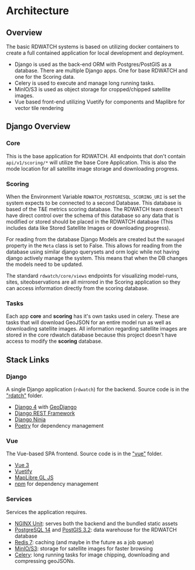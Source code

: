 # Architecture

## Overview

The basic RDWATCH systems is based on utilizing docker containers to create a full contained application for local development and deployment.

- Django is used as the back-end ORM with Postgres/PostGIS as a database.  There are multiple Django apps.  One for base RDWATCH and one for the Scoring data.
- Celery is used to execute and manage long running tasks.
- MinIO/S3 is used as object storage for cropped/chipped satellite images.
- Vue based front-end utilizing Vuetify for components and Maplibre for vector tile rendering

## Django Overview

### Core

This is the base application for RDWATCH.  All endpoints that don't contain `api/v1/scoring/*` will utilize the base Core Application.
This is also the mode location for all satellite image storage and downloading progress.

### Scoring

When the Environment Variable `RDWATCH_POSTGRESQL_SCORING_URI` is set the system expects to be connected to a second Database.  This database is based of the T&E metrics scoring database.  The RDWATCH team doesn't have direct control over the schema of this database so any data that is modified or stored should be placed in the RDWATCH database (This includes data like Stored Satellite Images or downloading progress).

For reading from the database Django Models are created but the `managed` property in the `Meta` class is set to False.  This allows for reading from the database using similar django querysets and orm logic while not having django actively manage the system.  This means that when the DB changes the models need to be updated.

The standard `rdwatch/core/views` endpoints for visualizing model-runs, sites, siteobservations are all mirrored in the Scoring application so they can access information directly from the scoring database.

### Tasks

Each app **core** and **scoring** has it's own tasks used in celery.  These are tasks that will download GeoJSON for an entire model run as well as downloading satellite images.  All information regarding satellite images are stored in the core rdwatch database because this project doesn't have access to modify the **scoring** database.

## Stack Links

### Django

A single Django application (`rdwatch`) for the backend. Source code is in the ["rdatch"](https://github.com/ResonantGeoData/RD-WATCH/tree/main/rdwatch) folder.

- [Django 4](https://docs.djangoproject.com/en/4.1/contents/) with [GeoDjango](https://docs.djangoproject.com/en/4.0/ref/contrib/gis/)
- [Django REST Framework](https://www.django-rest-framework.org/)
- [Django Ninja](https://django-ninja.dev/)
- [Poetry](https://python-poetry.org/docs/) for dependency management

### Vue

The Vue-based SPA frontend. Source code is in the ["vue"](https://github.com/ResonantGeoData/RD-WATCH/tree/phase-ii/vue) folder.

- [Vue 3](https://vuejs.org/guide/introduction.html)
- [Vuetify](https://vuetifyjs.com/en/)
- [MapLibre GL JS](https://maplibre.org/maplibre-gl-js-docs/api/)
- [npm](https://docs.npmjs.com/) for dependency management

### Services

Services the application requires.

- [NGINX Unit](https://unit.nginx.org/): serves both the backend and the bundled static assets
- [PostgreSQL 14](https://www.postgresql.org/docs/14/index.html) and [PostGIS 3.2](http://www.postgis.net/documentation/): data warehouse for the RDWATCH database
- [Redis 7](https://redis.io/docs/): caching (and maybe in the future as a job queue)
- [MinIO/S3](https://min.io/): storage for satellite images for faster browsing
- [Celery](https://min.io/): long running tasks for image chipping, downloading and compressing geoJSONs.

